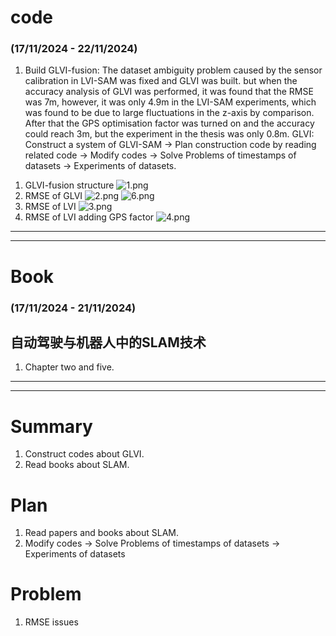 # code
### (17/11/2024 - 22/11/2024)
1. Build GLVI-fusion: The dataset ambiguity problem caused by the sensor calibration in LVI-SAM was fixed and GLVI was built. but when the accuracy analysis of GLVI was performed, it was found that the RMSE was 7m, however, it was only 4.9m in the LVI-SAM experiments, which was found to be due to large fluctuations in the z-axis by comparison. After that the GPS optimisation factor was turned on and the accuracy could reach 3m, but the experiment in the thesis was only 0.8m.
GLVI: Construct a system of GLVI-SAM → Plan construction code by reading related code → Modify codes → Solve Problems of timestamps of datasets → Experiments of datasets. 
1) GLVI-fusion structure
![1.png](https://github.com/zhangx297/2024-Weekly-Report/blob/main/Pictures%20of%20papers/GLVI-11_22.jpg)
2) RMSE of GLVI
![2.png](https://github.com/zhangx297/2024-Weekly-Report/blob/main/Pictures%20of%20papers/GLVI_RMSE.png)
![6.png](https://github.com/zhangx297/2024-Weekly-Report/blob/main/Pictures%20of%20papers/image_11_20.png)
3) RMSE of LVI
![3.png](https://github.com/zhangx297/2024-Weekly-Report/blob/main/Pictures%20of%20papers/LVI_RMSE.jpg)
4) RMSE of LVI adding GPS factor
![4.png](https://github.com/zhangx297/2024-Weekly-Report/blob/main/Pictures%20of%20papers/LVI_GPS_RMSE.jpg)

---------------------------------------------------------------------------------------------------------------------
---------------------------------------------------------------------------------------------------------------------
# Book
### (17/11/2024 - 21/11/2024)
## 自动驾驶与机器人中的SLAM技术
1. Chapter two and five.
---------------------------------------------------------------------------------------------------------------------
---------------------------------------------------------------------------------------------------------------------

# Summary
1. Construct codes about GLVI. 
2. Read books about SLAM.
# Plan
1. Read papers and books about SLAM.
2. Modify codes → Solve Problems of timestamps of datasets → Experiments of datasets
# Problem
1. RMSE issues